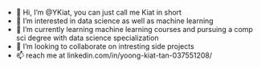 - 👋 Hi, I’m @YKiat, you can just call me Kiat in short
- 👀 I’m interested in data science as well as machine learning 
- 🌱 I’m currently learning machine learning courses and pursuing a comp sci degree with data science specialization
- 💞️ I’m looking to collaborate on intresting side projects 
- 📫 reach me at linkedin.com/in/yoong-kiat-tan-037551208/
<!---
YKiat/YKiat is a ✨ special ✨ repository because its `README.md` (this file) appears on your GitHub profile.
You can click the Preview link to take a look at your changes.
--->
